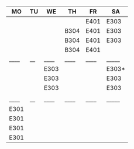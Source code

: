 |MO  |TU|WE  |TH  |FR  |SA   |
|----|--|----|----|----|-----|
|    |  |    |    |E401|E303 |
|    |  |    |B304|E401|E303 |
|    |  |    |B304|E401|E303 |
|    |  |    |B304|E401|     |
|____|__|____|____|____|_____|
|    |  |E303|    |    |E303*|
|    |  |E303|    |    |E303 |
|    |  |E303|    |    |E303 |
|    |  |    |    |    |     |
|____|__|____|____|____|_____|
|E301|  |    |    |    |     |
|E301|  |    |    |    |     |
|E301|  |    |    |    |     |
|E301|  |    |    |    |     |

